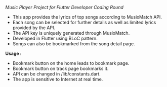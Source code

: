 *Music Player Project for Flutter Developer Coding Round*

- This app provides the lyrics of top songs according to MusixMatch API.
- Each song can be selected for further details as well as limited lyrics provided by the API.
- The API key is uniquely generated through MusixMatch.
- Developed in Flutter using BLoC pattern.
- Songs can also be bookmarked from the song detail page.

**Usage :**
 
- Bookmark button on the home leads to bookmark page.
- Bookmark button on track page bookmarks it.
- API can be changed in /lib/constants.dart.
- The app is sensitive to Internet at real time.


